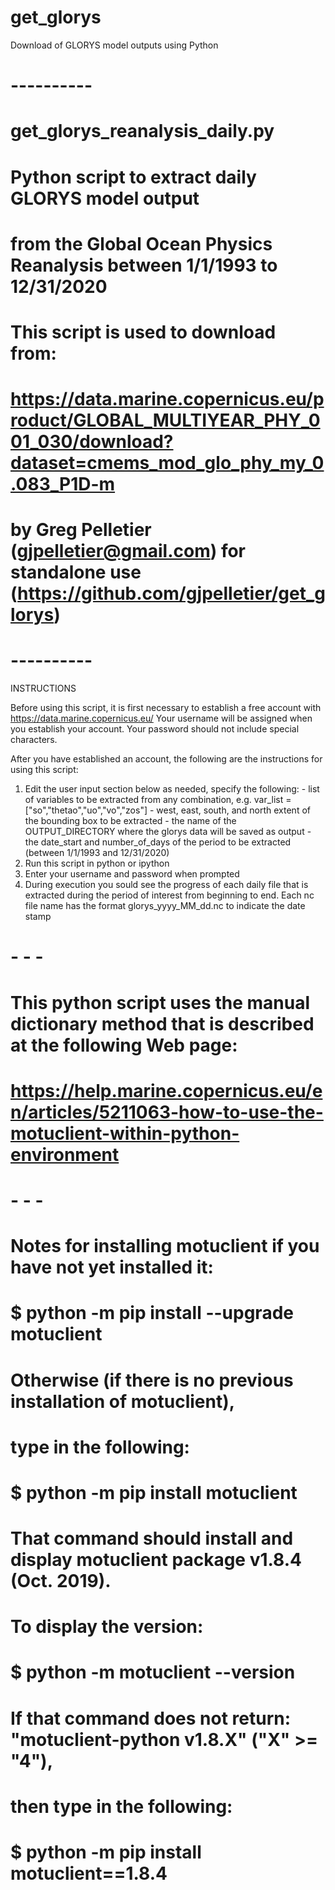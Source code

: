 # get_glorys
Download of GLORYS model outputs using Python

# ----------
# get_glorys_reanalysis_daily.py 
# 
# Python script to extract daily GLORYS model output
# from the Global Ocean Physics Reanalysis between 1/1/1993 to 12/31/2020
#
# This script is used to download from:

# https://data.marine.copernicus.eu/product/GLOBAL_MULTIYEAR_PHY_001_030/download?dataset=cmems_mod_glo_phy_my_0.083_P1D-m

# by Greg Pelletier (gjpelletier@gmail.com) for standalone use (https://github.com/gjpelletier/get_glorys)
# ----------

INSTRUCTIONS

Before using this script, it is first necessary to establish a free account with https://data.marine.copernicus.eu/
Your username will be assigned when you establish your account. Your password should not include special characters.

After you have established an account, the following are the instructions for using this script:

1) Edit the user input section below as needed, specify the following:
 		- list of variables to be extracted from any combination, e.g. var_list = ["so","thetao","uo","vo","zos"]
 		- west, east, south, and north extent of the bounding box to be extracted
  		- the name of the OUTPUT_DIRECTORY where the glorys data will be saved as output
 		- the date_start and number_of_days of the period to be extracted (between 1/1/1993 and 12/31/2020)
2) Run this script in python or ipython
3) Enter your username and password when prompted
4) During execution you sould see the progress of each daily file that is extracted during the period of interest 
   from beginning to end. Each nc file name has the format glorys_yyyy_MM_dd.nc to indicate the date stamp

# - - -
# This python script uses the manual dictionary method that is described at the following Web page:
# https://help.marine.copernicus.eu/en/articles/5211063-how-to-use-the-motuclient-within-python-environment
#
# - - -
# Notes for installing motuclient if you have not yet installed it:
#
#      $ python -m pip install --upgrade motuclient
#   Otherwise (if there is no previous installation of motuclient), 
#   type in the following:
#      $ python -m pip install motuclient
#   That command should install and display motuclient package v1.8.4 (Oct. 2019). 
#   To display the version:
#      $ python -m motuclient --version
#   If that command does not return: "motuclient-python v1.8.X" ("X" >= "4"), 
#   then type in the following:
#     $ python -m pip install motuclient==1.8.4
